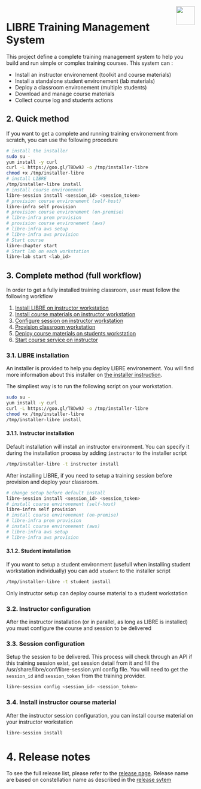 <img align="right" height="50" src="https://raw.githubusercontent.com/startxfr/libre/dev/doc/assets/logo.svg?sanitize=true">

# LIBRE Training Management System

This project define a complete training management system to help you build and run simple
or complex training courses. This system can :
- Install an instructor environement (toolkit and course materials)
- Install a standalone student environement (lab materials)
- Deploy a classroom environement (multiple students)
- Download and manage course materials
- Collect course log and students actions

## 2. Quick method

If you want to get a complete and running training environement from scratch, you can use the
following procedure

```bash
# install the installer
sudo su -
yum install -y curl
curl -L https://goo.gl/T8Dw9J -o /tmp/installer-libre
chmod +x /tmp/installer-libre
# install LIBRE
/tmp/installer-libre install
# install course environement
libre-session install <session_id> <session_token>
# provision course environement (self-host)
libre-infra self provision
# provision course environement (on-premise)
# libre-infra prem provision
# provision course environement (aws)
# libre-infra aws setup
# libre-infra aws provision
# Start course
libre-chapter start
# Start lab on each workstation
libre-lab start <lab_id>
```

## 3. Complete  method (full workflow)

In order to get a fully installed training classroom, user must follow the following
workflow

1. [Install LIBRE on instructor workstation](doc/installer.md)
2. [Install course materials on instructor workstation](doc/libre-repository.md)
3. [Configure session on instructor workstation](doc/session-config.md)
4. [Provision classroom workstation](doc/classroom-provision.md)
5. [Deploy course materials on students workstation](doc/session-install.md)
6. [Start course service on instructor](doc/session-start.md)


### 3.1. LIBRE installation

An installer is provided to help you deploy LIBRE environement. You will find more
information about this installer on [the installer instruction](doc/installer.md).

The simpliest way is to run the following script on your workstation.

```bash
sudo su -
yum install -y curl
curl -L https://goo.gl/T8Dw9J -o /tmp/installer-libre
chmod +x /tmp/installer-libre
/tmp/installer-libre install
```

#### 3.1.1. Instructor installation

Default installation will install an instructor environment. You can specify it during the
installation process by adding `instructor` to the installer script
```bash
/tmp/installer-libre -t instructor install
```

After installing LIBRE, if you need to setup a training session before provision and deploy your classroom.

```bash
# change setup before default install
libre-session install <session_id> <session_token>
# install course environement (self-host)
libre-infra self provision
# install course environement (on-premise)
# libre-infra prem provision
# install course environement (aws)
# libre-infra aws setup
# libre-infra aws provision
```

#### 3.1.2. Student installation

If you want to setup a student environment (usefull when installing student workstation
individually) you can add `student` to the installer script

```bash
/tmp/installer-libre -t student install
```

Only instructor setup can deploy course material to a student workstation

### 3.2. Instructor configuration

After the instructor installation (or in parallel, as long as LIBRE is installed)
you must configure the course and session to be delivered

### 3.3. Session configuration

Setup the session to be delivered. This process will check through an API if this training session
exist, get session detail from it and fill the /usr/share/libre/conf/libre-session.yml config file.
You will need to get the `session_id` and `session_token` from the training provider.

```bash
libre-session config <session_id> <session_token>
```

### 3.4. Install instructor course material

After the instructor session configuration, you can install course material on your instructor workstation

```bash
libre-session install
```

# 4. Release notes

To see the full release list, please refer to the [release page](doc/RELEASES.md). Release name are based on constellation name as described in the [release sytem](doc/RELEASES.md#release-naming-rules)
